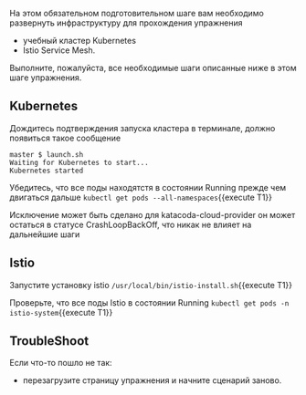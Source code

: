 На этом обязательном подготовительном шаге вам необходимо развернуть инфраструктуру для прохождения упражнения

* учебный кластер Kubernetes
* Istio Service Mesh.

Выполните, пожалуйста, все необходимые шаги описанные ниже в этом шаге упражнения.

## Kubernetes

Дождитесь подтверждения запуска кластера в терминале, должно появиться такое сообщение

```
master $ launch.sh
Waiting for Kubernetes to start...
Kubernetes started
```

Убедитесь, что все поды находятстя в состоянии Running прежде чем двигаться дальше `kubectl get pods --all-namespaces`{{execute T1}}

Исключение может быть сделано для katacoda-cloud-provider он может остаться в статусе CrashLoopBackOff, что никак не влияет на дальнейшие шаги

## Istio

Запустите установку istio `/usr/local/bin/istio-install.sh`{{execute T1}}

Проверьте, что все поды Istio в состоянии Running `kubectl get pods -n istio-system`{{execute T1}}

## TroubleShoot

Если что-то пошло не так:

* перезагрузите страницу упражнения и начните сценарий заново.
